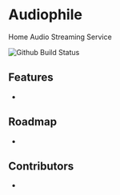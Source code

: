 # Audiophile
Home Audio Streaming Service

![Github Build Status](https://github.com/ashleycollinge1/Audiophile/actions/workflows/main.yml/badge.svg?branch=stable)


## Features

* 

## Roadmap

*

## Contributors 

*